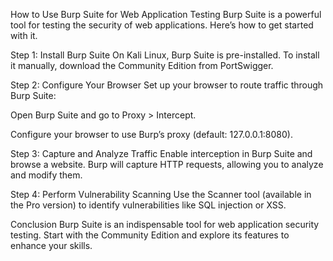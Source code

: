 How to Use Burp Suite for Web Application Testing
Burp Suite is a powerful tool for testing the security of web applications. Here’s how to get started with it.

Step 1: Install Burp Suite
On Kali Linux, Burp Suite is pre-installed. To install it manually, download the Community Edition from PortSwigger.

Step 2: Configure Your Browser
Set up your browser to route traffic through Burp Suite:

Open Burp Suite and go to Proxy > Intercept.

Configure your browser to use Burp’s proxy (default: 127.0.0.1:8080).

Step 3: Capture and Analyze Traffic
Enable interception in Burp Suite and browse a website. Burp will capture HTTP requests, allowing you to analyze and modify them.

Step 4: Perform Vulnerability Scanning
Use the Scanner tool (available in the Pro version) to identify vulnerabilities like SQL injection or XSS.

Conclusion
Burp Suite is an indispensable tool for web application security testing. Start with the Community Edition and explore its features to enhance your skills.